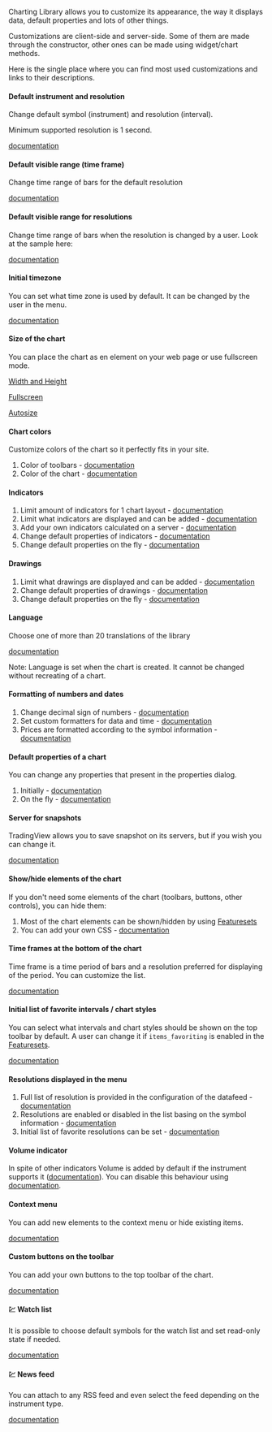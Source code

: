 Charting Library allows you to customize its appearance, the way it displays data, default properties and lots of other things.

Customizations are client-side and server-side. Some of them are made through the constructor, other ones can be made using widget/chart methods.

Here is the single place where you can find most used customizations and links to their descriptions.

#### Default instrument and resolution

Change default symbol (instrument) and resolution (interval).

Minimum supported resolution is 1 second.

[documentation](Widget-Constructor#symbol-interval)

#### Default visible range (time frame)

Change time range of bars for the default resolution

[documentation](Widget-Constructor#timeframe)

#### Default visible range for resolutions

Change time range of bars when the resolution is changed by a user. Look at the sample here:

[documentation](Chart-Methods#onintervalchanged)

#### Initial timezone

You can set what time zone is used by default. It can be changed by the user in the menu.

[documentation](Widget-Constructor#timezone)

#### Size of the chart

You can place the chart as en element on your web page or use fullscreen mode.

[Width and Height](Widget-Constructor#width-height)

[Fullscreen](Widget-Constructor#fullscreen)

[Autosize](Widget-Constructor#autosize)

#### Chart colors

Customize colors of the chart so it perfectly fits in your site.

1. Color of toolbars - [documentation](Widget-Constructor#toolbar_bg)
1. Color of the chart - [documentation](Widget-Constructor#overrides)

#### Indicators

1. Limit amount of indicators for 1 chart layout - [documentation](Widget-Constructor#study_count_limit)
1. Limit what indicators are displayed and can be added - [documentation](Widget-Constructor#studies_access)
1. Add your own indicators calculated on a server - [documentation](Creating-Custom-Studies)
1. Change default properties of indicators - [documentation](Widget-Constructor#studies_overrides)
1. Change default properties on the fly - [documentation](Widget-Methods#applystudiesoverridesoverrides)

#### Drawings

1. Limit what drawings are displayed and can be added - [documentation](Widget-Constructor#drawings_access)
1. Change default properties of drawings - [documentation](Widget-Constructor#overrides)
1. Change default properties on the fly - [documentation](Widget-Methods#applyoverridesoverrides)

#### Language

Choose one of more than 20 translations of the library

[documentation](Widget-Constructor#locale)

Note: Language is set when the chart is created. It cannot be changed without recreating of a chart.

#### Formatting of numbers and dates

1. Change decimal sign of numbers - [documentation](Widget-Constructor#numeric_formatting)
1. Set custom formatters for data and time - [documentation](Widget-Constructor#customformatters)
1. Prices are formatted according to the symbol information - [documentation](Symbology#minmov-pricescale-minmove2-fractional)

#### Default properties of a chart

You can change any properties that present in the properties dialog.

1. Initially - [documentation](Widget-Constructor#overrides)
1. On the fly - [documentation](Widget-Methods#applyoverridesoverrides)

#### Server for snapshots

TradingView allows you to save snapshot on its servers, but if you wish you can change it.

[documentation](Widget-Constructor#snapshot_url)

#### Show/hide elements of the chart

If you don't need some elements of the chart (toolbars, buttons, other controls), you can hide them:

1. Most of the chart elements can be shown/hidden by using [Featuresets](Featuresets)
1. You can add your own CSS - [documentation](Widget-Constructor#custom_css_url)

#### Time frames at the bottom of the chart

Time frame is a time period of bars and a resolution preferred for displaying of the period. You can customize the list.

[documentation](Widget-Constructor#time_frames)

#### Initial list of favorite intervals / chart styles

You can select what intervals and chart styles should be shown on the top toolbar by default. A user can change it if `items_favoriting` is enabled in the [Featuresets](Featuresets).

[documentation](Widget-Constructor#favorites)

#### Resolutions displayed in the menu

1. Full list of resolution is provided in the configuration of the datafeed - [documentation](JS-Api#supported_resolutions)
1. Resolutions are enabled or disabled in the list basing on the symbol information - [documentation](Symbology#supported_resolutions)
1. Initial list of favorite resolutions can be set - [documentation](Widget-Constructor#favorites)

#### Volume indicator

In spite of other indicators Volume is added by default if the instrument supports it ([documentation](Symbology#has_no_volume)).
You can disable this behaviour using [documentation](Featuresets).

#### Context menu

You can add new elements to the context menu or hide existing items.

[documentation](Widget-Methods#oncontextmenucallback)

#### Custom buttons on the toolbar

You can add your own buttons to the top toolbar of the chart.

[documentation](Widget-Methods#createbuttonoptions)

#### :chart: Watch list

It is possible to choose default symbols for the watch list and set read-only state if needed.

[documentation](Widget-Constructor#widgetbar)

#### :chart: News feed

You can attach to any RSS feed and even select the feed depending on the instrument type.

[documentation](Widget-Constructor#rss_news_feed)
